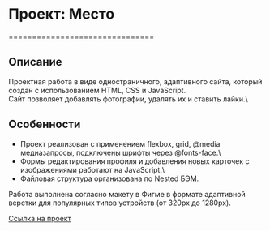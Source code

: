 # Проект: Место

===============================

## **Описание**

Проектная работа в виде одностраничного, адаптивного сайта, который создан с использованием HTML, CSS и JavaScript.\
Сайт позволяет добавлять фотографии, удалять их и ставить лайки.\

## **Особенности**

- Проект реализован с применением flexbox, grid, @media медиазапросы, подключены шрифты через @fonts-face.\
- Формы редактирования профиля и добавления новых карточек с изображениями работают на JavaScript.\
- Файловая структура организована по Nested БЭМ.

Работа выполнена согласно макету в Фигме в формате адаптивной верстки для популярных типов устройств (от 320px до 1280px).

[Ссылка на проект](https://evgenyzaryanov.github.io/mesto/index.html)
